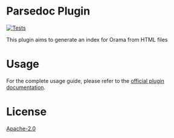 # Parsedoc Plugin

[![Tests](https://github.com/oramasearch/orama/actions/workflows/turbo.yml/badge.svg)](https://github.com/oramasearch/orama/actions/workflows/turbo.yml)

This plugin aims to generate an index for Orama from HTML files

# Usage

For the complete usage guide, please refer to the [official plugin documentation](https://docs.oramasearch.com/plugins/plugin-parsedoc).

# License

[Apache-2.0](/LICENSE.md)
